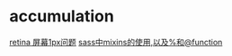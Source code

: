 # accumulation
  [retina 屏幕1px问题](http://efe.baidu.com/blog/1px-on-retina/?qq-pf-to=pcqq.c2c)
  [sass中mixins的使用,以及%和@function](http://www.w3cplus.com/preprocessor/sass-mixins-function-placeholder.html)